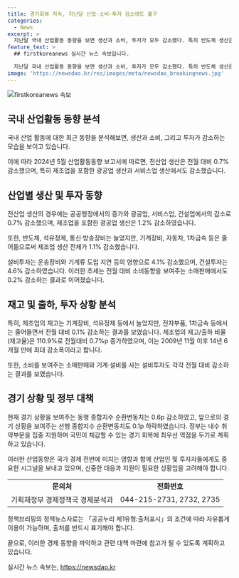 ```yaml
---
title: 경기회복 지속, 지난달 산업·소비·투자 감소에도 불구
categories:
  - News
excerpt: >
  지난달 국내 산업활동 동향을 보면 생산과 소비, 투자가 모두 감소했다. 특히 반도체 생산은 소폭 늘었지만 자동차, 기계장비 등이 감소한 영향으로 전산업 생산이 0.7% 감소했다. 소비동향을 나타내는 소매판매도 0.2% 감소했으며, 설비투자는 전월 대비 4.1% 감소했다. 이러한 경기 침체에 대응하기 위해 정부는 내수 취약부문을 집중 지원하고 경기 회복에 최우선 역점을 둘 계획이다.
feature_text: >
  ## firstkoreanews 실시간 뉴스 속보입니다.

  지난달 국내 산업활동 동향을 보면 생산과 소비, 투자가 모두 감소했다. 특히 반도체 생산은 소폭 늘었지만 자동차, 기계장비 등이 감소한 영향으로 전산업 생산이 0.7% 감소했다. 소비동향을 나타내는 소매판매도 0.2% 감소했으며, 설비투자는 전월 대비 4.1% 감소했다. 이러한 경기 침체에 대응하기 위해 정부는 내수 취약부문을 집중 지원하고 경기 회복에 최우선 역점을 둘 계획이다.
image: 'https://newsdao.kr/res/images/meta/newsdao_breakingnews.jpg'
---
```


<p><img src="https://newsdao.kr/res/images/meta/newsdao_breakingnews.jpg" alt="firstkoreanews 속보" /></p>

<h2 data-ke-size="size26">국내 산업활동 동향 분석</h2>

<p data-ke-size="size16">국내 산업 활동에 대한 최근 동향을 분석해보면, 생산과 소비, 그리고 투자가 감소하는 모습을 보이고 있습니다.</p>

<p data-ke-size="size16">이에 따라 2024년 5월 산업활동동향 보고서에 따르면, 전산업 생산은 전월 대비 0.7% 감소했으며, 특히 제조업을 포함한 광공업 생산과 서비스업 생산에서도 감소했습니다.</p>

<h2 data-ke-size="size26">산업별 생산 및 투자 동향</h2>

<p data-ke-size="size16">전산업 생산의 경우에는 공공행정에서의 증가와 광공업, 서비스업, 건설업에서의 감소로 0.7% 감소했으며, 제조업을 포함한 광공업 생산은 1.2% 감소하였습니다.</p>

<p data-ke-size="size16">또한, 반도체, 석유정제, 통신·방송장비는 늘었지만, 기계장비, 자동차, 1차금속 등은 줄어듦으로써 제조업 생산 전체가 1.1% 감소했습니다.</p>

<p data-ke-size="size16">설비투자는 운송장비와 기계류 도입 지연 등의 영향으로 4.1% 감소했으며, 건설투자는 4.6% 감소하였습니다. 이러한 추세는 전월 대비 소비동향을 보여주는 소매판매에서도 0.2% 감소하는 결과로 이어졌습니다.</p>

<h2 data-ke-size="size26">재고 및 출하, 투자 상황 분석</h2>

<p data-ke-size="size16">특히, 제조업의 재고는 기계장비, 석유정제 등에서 늘었지만, 전자부품, 1차금속 등에서는 줄어들면서 전월 대비 0.1% 감소하는 결과를 보였습니다. 제조업의 재고/출하 비율(재고율)은 110.9%로 전월대비 0.7%p 증가하였으며, 이는 2009년 11월 이후 14년 6개월 만에 최대 감소폭이라고 합니다.</p>

<p data-ke-size="size16">또한, 소비를 보여주는 소매판매와 기계·설비를 사는 설비투자도 각각 전월 대비 감소하는 결과를 보였습니다.</p>

<h2 data-ke-size="size26">경기 상황 및 정부 대책</h2>

<p data-ke-size="size16">현재 경기 상황을 보여주는 동행 종합지수 순환변동치는 0.6p 감소하였고, 앞으로의 경기 상황을 보여주는 선행 종합지수 순환변동치도 0.1p 하락하였습니다. 정부는 내수 취약부문을 집중 지원하며 국민이 체감할 수 있는 경기 회복에 최우선 역점을 두기로 계획하고 있습니다.</p>

<p data-ke-size="size16">이러한 산업동향은 국가 경제 전반에 미치는 영향과 함께 산업인 및 투자자들에게도 중요한 시그널을 보내고 있으며, 신중한 대응과 지원이 필요한 상황임을 고려해야 합니다.</p>

<table>
  <tr>
    <td style="text-align: center; height: 17px;"><b>문의처</b></td>
    <td style="text-align: center; height: 17px;"><b>전화번호</b></td>
  </tr>
  <tr>
    <td style="text-align: center; height: 17px;">기획재정부 경제정책국 경제분석과</td>
    <td style="text-align: center; height: 17px;">044-215-2731, 2732, 2735</td>
  </tr>
</table>

<p data-ke-size="size16">정책브리핑의 정책뉴스자료는 「공공누리 제1유형:출처표시」의 조건에 따라 자유롭게 이용이 가능하며, 출처를 반드시 표기해야 합니다.</p>

<p data-ke-size="size16">끝으로, 이러한 경제 동향을 파악하고 관련 대책 마련에 참고가 될 수 있도록 계획하고 있습니다.</p>
실시간 뉴스 속보는, <a href="https://newsdao.kr" rel="dofollow">https://newsdao.kr</a>


